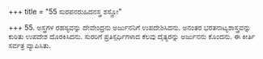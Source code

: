 +++
title = "55 ಸುರಪನರುಹಿದನಸ್ತ್ರ ಶಸ್ತ್ರೋ"

+++
55. ಅಸ್ತ್ರಗಳ ರಹಸ್ಯವನ್ನು ದೇವೇಂದ್ರನು ಅರ್ಜುನನಿಗೆ ಉಪದೇಶಿಸಿದನು. ಅನಂತರ ಭರತನಾಟ್ಯಶಾಸ್ತ್ರವನ್ನು ಕುರಿತು ಉಪದೇಶ ದೊರಕಿಸಿದನು. ಸುರರಿಗೆ ಪ್ರತಿಸ್ಪರ್ಧಿಗಳಾದ ಕೆಲವು ದೈತ್ಯರನ್ನು ಅರ್ಜುನನು ಕೊಂದನು. ಈ ಕೀರ್ತಿ ಸರ್ವತ್ರ ವ್ಯಾಪಿಸಿತು.